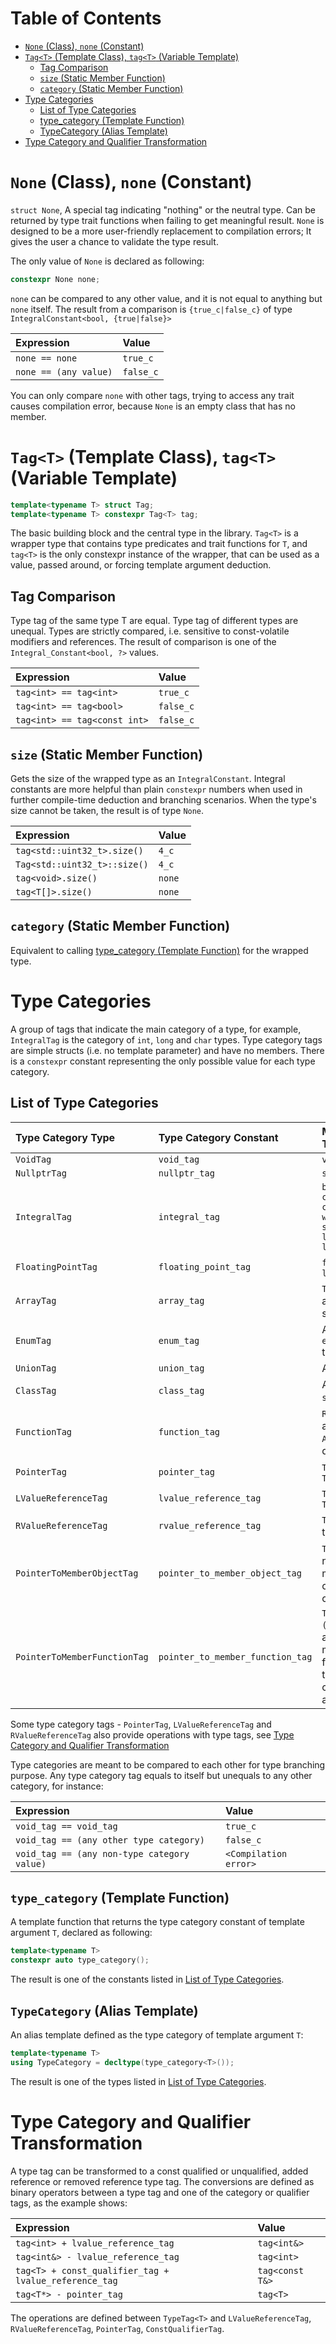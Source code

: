 # Table of Contents
* [`None` (Class), `none` (Constant)](#none-class-none-constant)
* [`Tag<T>` (Template Class), `tag<T>` (Variable Template)](#tagt-template-class-tagt-variable-template)
    * [Tag Comparison](#tag-comparison)
    * [`size` (Static Member Function)](#size-static-member-function)
    * [`category` (Static Member Function)](#category-static-member-function)
* [Type Categories](#type-categories)
    * [List of Type Categories](#list-of-type-categories)
    * [type_category (Template Function)](#type_category-template-function)
    * [TypeCategory (Alias Template)](#typecategory-alias-template)
* [Type Category and Qualifier Transformation](#type-category-and-qualifier-transformation)

# `None` (Class), `none` (Constant)
`struct None`, A special tag indicating "nothing" or the neutral type. Can be returned by type trait functions when failing to get meaningful result. `None` is designed to be a more user-friendly replacement to compilation errors; It gives the user a chance to validate the type result. 

The only value of `None` is declared as following:
```cpp
constexpr None none;
```
`none` can be compared to any other value, and it is not equal to anything but `none` itself. The result from a comparison is `{true_c|false_c}` of type `IntegralConstant<bool, {true|false}>`

 | Expression            | Value        |
 | :-------------------- | :----------- |
 | `none == none`        | `true_c`     |
 | `none == (any value)` | `false_c`    |

You can only compare `none` with other tags, trying to access any trait causes compilation error, because `None` is an empty class that has no member.

# `Tag<T>` (Template Class), `tag<T>` (Variable Template)
```cpp
template<typename T> struct Tag;
template<typename T> constexpr Tag<T> tag;
```
The basic building block and the central type in the library. `Tag<T>` is a wrapper type that contains type predicates and trait functions for `T`, and `tag<T>` is the only constexpr instance of the wrapper, that can be used as a value, passed around, or forcing template argument deduction.

## Tag Comparison
Type tag of the same type T are equal. Type tag of different types are unequal. Types are strictly compared, i.e. sensitive to const-volatile modifiers and references. The result of comparison is one of the `Integral_Constant<bool, ?>` values.

 | Expression                     | Value        |
 | :----------------------------- | :----------- |
 | `tag<int> == tag<int>`         | `true_c`     |
 | `tag<int> == tag<bool>`        | `false_c`    |
 | `tag<int> == tag<const int>`   | `false_c`    |

## `size` (Static Member Function)
Gets the size of the wrapped type as an `IntegralConstant`. Integral constants are more helpful than plain `constexpr` numbers when used in further compile-time deduction and branching scenarios.
When the type's size cannot be taken, the result is of type `None`.

 | Expression                     | Value        |
 | :----------------------------- | :----------- |
 | `tag<std::uint32_t>.size()`    | `4_c`        |
 | `Tag<std::uint32_t>::size()`   | `4_c`        |
 | `tag<void>.size()`             | `none`       |
 | `tag<T[]>.size()`              | `none`       |

## `category` (Static Member Function)
Equivalent to calling [type_category (Template Function)](#type_category-template-function) for the wrapped type.

# Type Categories
A group of tags that indicate the main category of a type, for example, `IntegralTag` is the category of `int`, `long` and `char` types. Type category tags are simple structs (i.e. no template parameter) and have no members. There is a `constexpr` constant representing the only possible value for each type category.

## List of Type Categories

 | Type Category Type           | Type Category Constant            | Matching Types
 | :--------------------------- | :-------------------------------- | :---
 | `VoidTag`                    | `void_tag`                        | `void`
 | `NullptrTag`                 | `nullptr_tag`                     | `std::nullptr_t`
 | `IntegralTag`                | `integral_tag`                    | `bool, char, char16_t, char32_t, wchar_t, short, int, long, long long`
 | `FloatingPointTag`           | `floating_point_tag`              | `float`, `double`, `long double`
 | `ArrayTag`                   | `array_tag`                       | `T[]`, `T[N]` for any type `T` and size `N` 
 | `EnumTag`                    | `enum_tag`                        | Any `enum` or `enum class` type
 | `UnionTag`                   | `union_tag`                       | Any `union` type
 | `ClassTag`                   | `class_tag`                       | Any `class` or `struct` type
 | `FunctionTag`                | `function_tag`                    | `R(A...)`*q* for any type `R` and `A...` with any qualifier *q*
 | `PointerTag`                 | `pointer_tag`                     | `T*` for any type `T`
 | `LValueReferenceTag`         | `lvalue_reference_tag`            | `T&` for any type `T`
 | `RValueReferenceTag`         | `rvalue_reference_tag`            | `T&&` for any type `T`
 | `PointerToMemberObjectTag`   | `pointer_to_member_object_tag`    | `T C::*` for any non-static member data of type `T` in class `C`
 | `PointerToMemberFunctionTag` | `pointer_to_member_function_tag`  | `T (C::*)(A...)`*q* for any non-static member function of type `T(A...)` in class `C` with any qualifier *q*

Some type category tags - `PointerTag`, `LValueReferenceTag` and `RValueReferenceTag` also provide operations with type tags, see [Type Category and Qualifier Transformation](#type-category-and-qualifier-transformation)

Type categories are meant to be compared to each other for type branching purpose.
Any type category tag equals to itself but unequals to any other category, for instance:

 | Expression                                 | Value                    |
 | :----------------------------------------- | :----------------------- |
 | `void_tag == void_tag`                     | `true_c`                 |
 | `void_tag == (any other type category)`    | `false_c`                |
 | `void_tag == (any non-type category value)`| `<Compilation error>`    |

## `type_category` (Template Function)

A template function that returns the type category constant of template argument `T`, declared as following:
```cpp
template<typename T>
constexpr auto type_category();
```
The result is one of the constants listed in [List of Type Categories](#list-of-type-categories).

## `TypeCategory` (Alias Template)

An alias template defined as the type category of template argument `T`:
```cpp
template<typename T>
using TypeCategory = decltype(type_category<T>());
```
The result is one of the types listed in [List of Type Categories](#list-of-type-categories).

# Type Category and Qualifier Transformation
A type tag can be transformed to a const qualified or unqualified, added reference or removed reference type tag. The conversions are defined as binary operators between a type tag and one of the category or qualifier tags, as the example shows:

 | Expression                                           | Value                    |
 | :--------------------------------------------------- | :----------------------- |
 | `tag<int> + lvalue_reference_tag`                    | `tag<int&>`              |
 | `tag<int&> - lvalue_reference_tag`                   | `tag<int>`               |
 | `tag<T> + const_qualifier_tag + lvalue_reference_tag`| `tag<const T&>`          |
 | `tag<T*> - pointer_tag`                              | `tag<T>`                 |
 
The operations are defined between `TypeTag<T>` and `LValueReferenceTag`, `RValueReferenceTag`, `PointerTag`, `ConstQualifierTag`.


